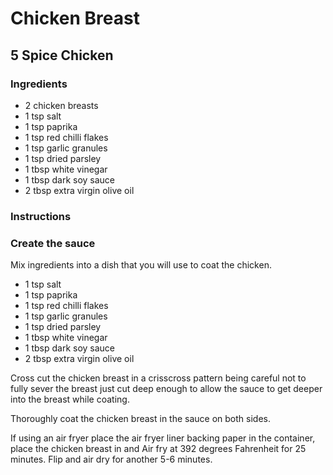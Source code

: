# Chicken Breast

## 5 Spice Chicken

### Ingredients

- 2 chicken breasts
- 1 tsp salt
- 1 tsp paprika
- 1 tsp red chilli flakes
- 1 tsp garlic granules
- 1 tsp dried parsley
- 1 tbsp white vinegar
- 1 tbsp dark soy sauce
- 2 tbsp extra virgin olive oil

### Instructions

### Create the sauce

Mix ingredients into a dish that you will use to coat the chicken.

- 1 tsp salt
- 1 tsp paprika
- 1 tsp red chilli flakes
- 1 tsp garlic granules
- 1 tsp dried parsley
- 1 tbsp white vinegar
- 1 tbsp dark soy sauce
- 2 tbsp extra virgin olive oil


Cross cut the chicken breast in a crisscross pattern being careful not to fully sever the breast just cut deep enough to 
allow the sauce to get deeper into the breast while coating.

Thoroughly coat the chicken breast in the sauce on both sides.

If using an air fryer place the air fryer liner backing paper in the container, place the chicken breast in and Air fry at 392 degrees Fahrenheit for 25 minutes.  Flip and air dry for another 5-6 minutes.

